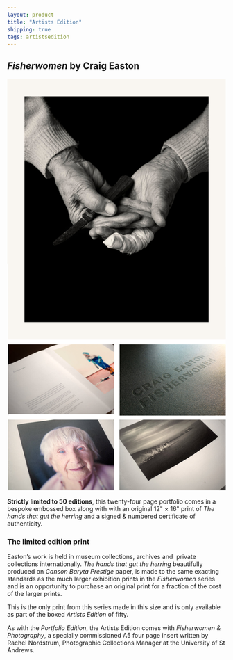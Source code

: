 ```yaml
---
layout: product
title: "Artists Edition"
shipping: true
tags: artistsedition
---
```


## _Fisherwomen_ by Craig Easton

![Fisherwomen spread](/assets/images/layouts_artistedition.jpg)

__Strictly limited to 50 editions__, this twenty-four page portfolio comes in a bespoke embossed box along with with an original 12&quot; &times; 16&quot; print of _The hands that gut the herring_ and a signed & numbered certificate of authenticity.

### The limited edition print
Easton’s work is held in museum collections, archives and  private collections internationally. _The hands that gut the herring_ beautifully produced on _Canson Baryta Prestige_ paper, is made to the same exacting standards as the much larger exhibition prints in the _Fisherwomen_ series and is an opportunity to purchase an original print for a fraction of the cost of the larger prints.

This is the only print from this series made in this size and is only available as part of the boxed _Artists Edition_ of fifty.

As with the _Portfolio Edition_, the Artists Edition comes with _Fisherwomen & Photography_, a specially commissioned A5 four page insert written by Rachel Nordstrum, Photographic Collections Manager at the University of St Andrews.
